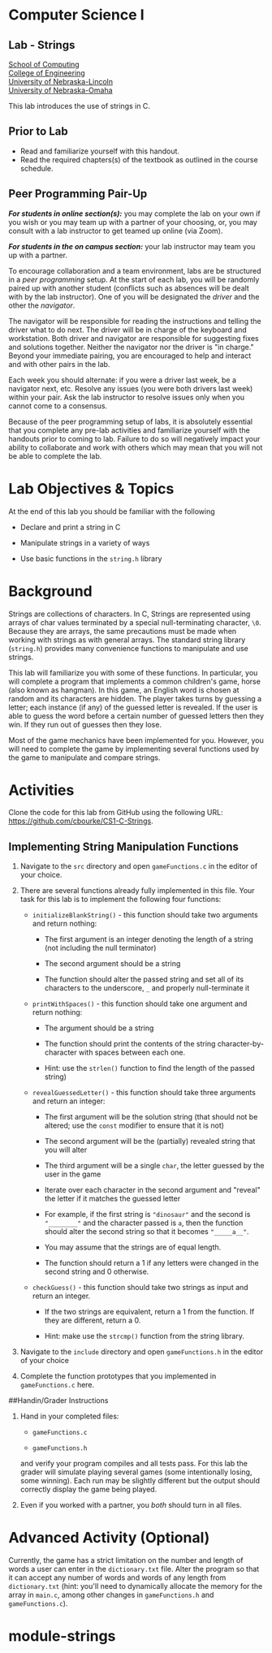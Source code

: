 # Computer Science I
## Lab - Strings
[School of Computing](https://computing.unl.edu)  
[College of Engineering](https://engineering.unl.edu/)  
[University of Nebraska-Lincoln](https://unl.edu)  
[University of Nebraska-Omaha](https://unomaha.edu)  

This lab introduces the use of strings in C.

## Prior to Lab

* Read and familiarize yourself with this handout.
* Read the required chapters(s) of the textbook as
  outlined in the course schedule.

## Peer Programming Pair-Up

***For students in online section(s):*** you may complete
the lab on your own if you wish or you may team up with a partner
of your choosing, or, you may consult with a lab instructor to get
teamed up online (via Zoom).

***For students in the on campus section:*** your lab instructor
may team you up with a partner.  

To encourage collaboration and a team environment, labs are be
structured in a *peer programming* setup.  At the start of
each lab, you will be randomly paired up with another student
(conflicts such as absences will be dealt with by the lab instructor).
One of you will be designated the *driver* and the other
the *navigator*.  

The navigator will be responsible for reading the instructions and
telling the driver what to do next.  The driver will be in charge of the
keyboard and workstation.  Both driver and navigator are responsible
for suggesting fixes and solutions together.  Neither the navigator
nor the driver is "in charge."  Beyond your immediate pairing, you
are encouraged to help and interact and with other pairs in the lab.

Each week you should alternate: if you were a driver last week,
be a navigator next, etc.  Resolve any issues (you were both drivers
last week) within your pair.  Ask the lab instructor to resolve issues
only when you cannot come to a consensus.  

Because of the peer programming setup of labs, it is absolutely
essential that you complete any pre-lab activities and familiarize
yourself with the handouts prior to coming to lab.  Failure to do
so will negatively impact your ability to collaborate and work with
others which may mean that you will not be able to complete the
lab.  

# Lab Objectives & Topics

At the end of this lab you should be familiar with the following

-   Declare and print a string in C

-   Manipulate strings in a variety of ways

-   Use basic functions in the `string.h` library

# Background

Strings are collections of characters. In C, Strings are represented
using arrays of char values terminated by a special null-terminating
character, `\0`. Because they are arrays, the same precautions
must be made when working with strings as with general arrays. The
standard string library (`string.h`) provides many convenience
functions to manipulate and use strings.

This lab will familiarize you with some of these functions. In
particular, you will complete a program that implements a common
children's game, horse (also known as hangman). In this game, an English
word is chosen at random and its characters are hidden. The player takes
turns by guessing a letter; each instance (if any) of the guessed letter
is revealed. If the user is able to guess the word before a certain
number of guessed letters then they win. If they run out of guesses then
they lose.

Most of the game mechanics have been implemented for you. However, you
will need to complete the game by implementing several functions used by
the game to manipulate and compare strings.

# Activities

Clone the code for this lab from GitHub using the following URL:
<https://github.com/cbourke/CS1-C-Strings>.

## Implementing String Manipulation Functions

1.  Navigate to the `src` directory and open
    `gameFunctions.c` in the editor of your choice.

2.  There are several functions already fully implemented in this file.
    Your task for this lab is to implement the following four functions:

    -   `initializeBlankString()` - this function should take two
        arguments and return nothing:

        -   The first argument is an integer denoting the length of a
            string (not including the null terminator)

        -   The second argument should be a string

        -   The function should alter the passed string and set all of
            its characters to the underscore, `_` and properly
            null-terminate it

    -   `printWithSpaces()` - this function should take one argument
        and return nothing:

        -   The argument should be a string

        -   The function should print the contents of the string
            character-by-character with spaces between each one.

        -   Hint: use the `strlen()` function to find the length of
            the passed string)

    -   `revealGuessedLetter()` - this function should take three
        arguments and return an integer:

        -   The first argument will be the solution string (that should
            not be altered; use the `const` modifier to ensure that
            it is not)

        -   The second argument will be the (partially) revealed string
            that you will alter

        -   The third argument will be a single `char`, the letter
            guessed by the user in the game

        -   Iterate over each character in the second argument and
            "reveal" the letter if it matches the guessed letter

        -   For example, if the first string is `"dinosaur"` and the
            second is `"________"` and the character passed is
            `a`, then the function should alter the second string so
            that it becomes `"_____a__"`.

        -   You may assume that the strings are of equal length.

        -   The function should return a 1 if any letters were changed
            in the second string and 0 otherwise.

    -   `checkGuess()` - this function should take two strings as
        input and return an integer.

        -   If the two strings are equivalent, return a 1 from the
            function. If they are different, return a 0.

        -   Hint: make use the `strcmp()` function from the string
            library.

3.  Navigate to the `include` directory and open
    `gameFunctions.h` in the editor of your choice

4.  Complete the function prototypes that you implemented in
    `gameFunctions.c` here.

##Handin/Grader Instructions

1.  Hand in your completed files:

    -   `gameFunctions.c`

    -   `gameFunctions.h`

    and verify your program compiles and all tests pass.
    For this lab the grader will simulate playing several games (some
    intentionally losing, some winning). Each run may be slightly
    different but the output should correctly display the game being
    played.

2.  Even if you worked with a partner, you *both* should turn in all
    files.

# Advanced Activity (Optional)

Currently, the game has a strict limitation on the number and length of
words a user can enter in the `dictionary.txt` file. Alter the
program so that it can accept any number of words and words of any
length from `dictionary.txt` (hint: you'll need to dynamically
allocate the memory for the array in `main.c`, among other
changes in `gameFunctions.h` and `gameFunctions.c`).
# module-strings

